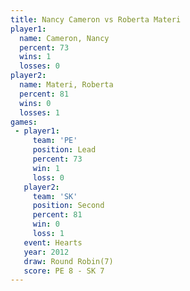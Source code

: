 ```yaml
---
title: Nancy Cameron vs Roberta Materi
player1:               
  name: Cameron, Nancy 
  percent: 73          
  wins: 1              
  losses: 0            
player2:               
  name: Materi, Roberta
  percent: 81          
  wins: 0              
  losses: 1            
games:
 - player1:        
     team: 'PE'    
     position: Lead
     percent: 73   
     win: 1        
     loss: 0       
   player2:          
     team: 'SK'      
     position: Second
     percent: 81     
     win: 0          
     loss: 1         
   event: Hearts       
   year: 2012          
   draw: Round Robin(7)
   score: PE 8 - SK 7  
---
```

